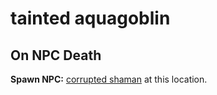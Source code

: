 # tainted aquagoblin


## On NPC Death

**Spawn NPC:**  [corrupted shaman](/npc/51002) at this location.




